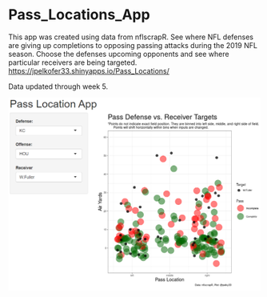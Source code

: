 # Pass_Locations_App
This app was created using data from nflscrapR.
See where NFL defenses are giving up completions to opposing passing attacks during the 2019 NFL season. 
Choose the defenses upcoming opponents and see where particular receivers are being targeted.
https://jpelkofer33.shinyapps.io/Pass_Locations/

Data updated through week 5.

![Example](https://github.com/jpelkofer/Pass_Locations_App/blob/master/example_plot.PNG)
